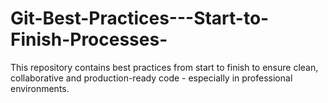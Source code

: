 # Git-Best-Practices---Start-to-Finish-Processes-
This repository contains best practices from start to finish to ensure clean, collaborative and production-ready code - especially in professional environments.
